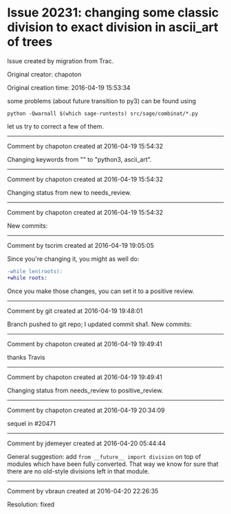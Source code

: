 # Issue 20231: changing some classic division to exact division in ascii_art of trees

Issue created by migration from Trac.

Original creator: chapoton

Original creation time: 2016-04-19 15:53:34

some problems (about future transition to py3) can be found using

```
python -Qwarnall $(which sage-runtests) src/sage/combinat/*.py 
```


let us try to correct a few of them.


---

Comment by chapoton created at 2016-04-19 15:54:32

Changing keywords from "" to "python3, ascii_art".


---

Comment by chapoton created at 2016-04-19 15:54:32

Changing status from new to needs_review.


---

Comment by chapoton created at 2016-04-19 15:54:32

New commits:


---

Comment by tscrim created at 2016-04-19 19:05:05

Since you're changing it, you might as well do:

```diff
-while len(roots):
+while roots:
```

Once you make those changes, you can set it to a positive review.


---

Comment by git created at 2016-04-19 19:48:01

Branch pushed to git repo; I updated commit sha1. New commits:


---

Comment by chapoton created at 2016-04-19 19:49:41

thanks Travis


---

Comment by chapoton created at 2016-04-19 19:49:41

Changing status from needs_review to positive_review.


---

Comment by chapoton created at 2016-04-19 20:34:09

sequel in #20471


---

Comment by jdemeyer created at 2016-04-20 05:44:44

General suggestion: add `from __future__ import division` on top of modules which have been fully converted. That way we know for sure that there are no old-style divisions left in that module.


---

Comment by vbraun created at 2016-04-20 22:26:35

Resolution: fixed
